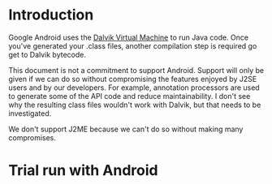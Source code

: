 # Introduction #

Google Android uses the [Dalvik Virtual Machine](http://en.wikipedia.org/wiki/Dalvik_virtual_machine) to run Java code. Once you've generated your .class files, another compilation step is required go get to Dalvik bytecode.

This document is not a commitment to support Android. Support will only be given if we can do so without compromising the features enjoyed by J2SE users and by our developers. For example, annotation processors are used to generate some of the API code and reduce maintainability. I don't see why the resulting class files wouldn't work with Dalvik, but that needs to be investigated.

We don't support J2ME because we can't do so without making many compromises.

# Trial run with Android #
